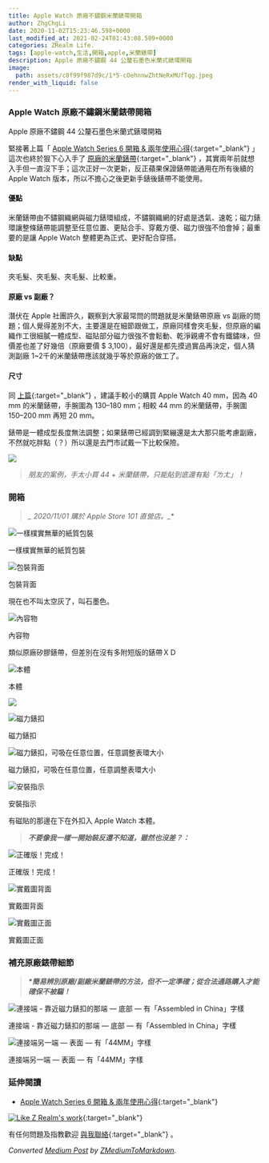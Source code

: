 ```yaml
---
title: Apple Watch 原廠不鏽鋼米蘭錶帶開箱
author: ZhgChgLi
date: 2020-11-02T15:23:46.598+0000
last_modified_at: 2021-02-24T01:43:08.509+0000
categories: ZRealm Life.
tags: [apple-watch,生活,開箱,apple,米蘭錶帶]
description: Apple 原廠不鏽鋼 44 公釐石墨色米蘭式錶環開箱
image:
  path: assets/c0f99f987d9c/1*5-cOehnnwZhtNeRxMUfTqg.jpeg
render_with_liquid: false
---
```


### Apple Watch 原廠不鏽鋼米蘭錶帶開箱

Apple 原廠不鏽鋼 44 公釐石墨色米蘭式錶環開箱

緊接著上篇「 [Apple Watch Series 6 開箱 & 兩年使用心得](https://medium.com/zrealm-life/apple-watch-series-6-%E9%96%8B%E7%AE%B1-%E5%85%A9%E5%B9%B4%E4%BD%BF%E7%94%A8%E9%AB%94%E9%A9%97-eab0e984043){:target="_blank"} 」這次也終於狠下心入手了 [原廠的米蘭錶帶](https://www.apple.com/tw/shop/product/MTU22FE/A/40-%E5%85%AC%E9%87%90%E9%8A%80%E8%89%B2%E7%B1%B3%E8%98%AD%E5%BC%8F%E9%8C%B6%E7%92%B0){:target="_blank"} ，其實兩年前就想入手但一直沒下手；這次正好一次更新，反正蘋果保證錶帶能通用在所有後續的 Apple Watch 版本，所以不擔心之後更新手錶後錶帶不能使用。
#### 優點

米蘭錶帶由不鏽鋼織網與磁力錶環組成，不鏽鋼織網的好處是透氣、速乾；磁力錶環讓整條錶帶能調整至任意位置、更貼合手、穿戴方便、磁力很強不怕會掉；最重要的是讓 Apple Watch 整體更為正式、更好配合穿搭。
#### 缺點

夾毛髮、夾毛髮、夾毛髮、比較重。
#### 原廠 vs 副廠？

潛伏在 Apple 社團許久，觀察到大家最常問的問題就是米蘭錶帶原廠 vs 副廠的問題；個人覺得差別不大，主要還是在細節跟做工，原廠同樣會夾毛髮，但原廠的編織作工很細膩一體成型、磁貼部分磁力很強不會鬆動、乾淨親膚不會有鐵鏽味，但價差也差了好幾倍（原廠要價 $ 3,100），最好還是都先摸過實品再決定，個人猜測副廠 1~2千的米蘭錶帶應該就幾乎等於原廠的做工了。
#### 尺寸

同 [上篇](https://medium.com/zrealm-life/apple-watch-series-6-%E9%96%8B%E7%AE%B1-%E5%85%A9%E5%B9%B4%E4%BD%BF%E7%94%A8%E9%AB%94%E9%A9%97-eab0e984043){:target="_blank"} ，建議手較小的購買 Apple Watch 40 mm，因為 40 mm 的米蘭錶帶，手腕圍為 130–180 mm；相較 44 mm 的米蘭錶帶，手腕圍 150–200 mm 再短 20 mm。

錶帶是一體成型長度無法調整；如果錶帶已經調到緊繃還是太大那只能考慮副廠，不然就吃胖點（？）所以還是去門市試戴一下比較保險。


![](/assets/c0f99f987d9c/1*faHIYnWjMFiOg2Q5AoWnlQ.png)

> _朋友的案例，手太小買 44 \+ 米蘭錶帶，只能貼到底還有點「ㄌㄤ」！_ 


### 開箱
> **_* 2020/11/01 購於 Apple Store 101 直營店。_** 




![一樣樸實無華的紙質包裝](/assets/c0f99f987d9c/1*HI4rii9jMG1mkzvmXMWdLw.jpeg)

一樣樸實無華的紙質包裝


![包裝背面](/assets/c0f99f987d9c/1*e8y5jTMTJKKPdydc2v0NVw.jpeg)

包裝背面

現在也不叫太空灰了，叫石墨色。


![內容物](/assets/c0f99f987d9c/1*m0sAkDMEiPwm43rTn0-3tA.jpeg)

內容物

類似原廠矽膠錶帶，但差別在沒有多附短版的錶帶ＸＤ


![本體](/assets/c0f99f987d9c/1*seGVcrq2LSAlRrTp-CPIfQ.jpeg)

本體


![](/assets/c0f99f987d9c/1*IPUHeRmo5iG9QzsC_NKQoA.jpeg)



![磁力錶扣](/assets/c0f99f987d9c/1*mHytJWItkz8l4OtPq5HkeA.jpeg)

磁力錶扣


![磁力錶扣，可吸在任意位置，任意調整表環大小](/assets/c0f99f987d9c/1*IIstNIHPD8kXOum-reIkjg.gif)

磁力錶扣，可吸在任意位置，任意調整表環大小


![安裝指示](/assets/c0f99f987d9c/1*OwyAmkDoSbsVwyHizqEXPA.jpeg)

安裝指示

有磁貼的那邊在下在外扣入 Apple Watch 本體。
> **_不要像我一樣一開始裝反還不知道，雖然也沒差？：_** 




![正確版！完成！](/assets/c0f99f987d9c/1*5-cOehnnwZhtNeRxMUfTqg.jpeg)

正確版！完成！


![實戴圖背面](/assets/c0f99f987d9c/1*WT_fwjfrtgJZFZnLULndRw.jpeg)

實戴圖背面


![實戴圖正面](/assets/c0f99f987d9c/1*eIq97MlqVilozKrm2kcT0g.jpeg)

實戴圖正面
### 補充原廠錶帶細節
> **_*簡易辨別原廠/副廠米蘭錶帶的方法，但不一定準確；從合法通路購入才能確保不被騙！_** 




![連接端 \- 靠近磁力錶扣的那端 — 底部 — 有「Assembled in China」字樣](/assets/c0f99f987d9c/1*24YD1G0kgfc5qeRX55ItEg.jpeg)

連接端 \- 靠近磁力錶扣的那端 — 底部 — 有「Assembled in China」字樣


![連接端另一端 — 表面 — 有「44MM」字樣](/assets/c0f99f987d9c/1*KZcWMP1vVSGtCpLuJW6rFw.jpeg)

連接端另一端 — 表面 — 有「44MM」字樣
### 延伸閱讀
- [Apple Watch Series 6 開箱 & 兩年使用心得](https://medium.com/zrealm-life/apple-watch-series-6-%E9%96%8B%E7%AE%B1-%E5%85%A9%E5%B9%B4%E4%BD%BF%E7%94%A8%E9%AB%94%E9%A9%97-eab0e984043){:target="_blank"}



[![Like Z Realm's work](https://button.like.co/images/og/likebutton.png "Like Z Realm's work")](https://button.like.co/zhgchgli){:target="_blank"}


有任何問題及指教歡迎 [與我聯絡](https://www.zhgchg.li/contact){:target="_blank"} 。



_Converted [Medium Post](https://medium.com/zrealm-life/apple-watch-%E5%8E%9F%E5%BB%A0%E4%B8%8D%E9%8F%BD%E9%8B%BC%E7%B1%B3%E8%98%AD%E9%8C%B6%E5%B8%B6%E9%96%8B%E7%AE%B1-c0f99f987d9c) by [ZMediumToMarkdown](https://github.com/ZhgChgLi/ZMediumToMarkdown)._
